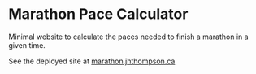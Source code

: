 # Marathon Pace Calculator

Minimal website to calculate the paces needed to finish a marathon in a given time.

See the deployed site at [marathon.jhthompson.ca](https://marathon.jhthompson.ca)
